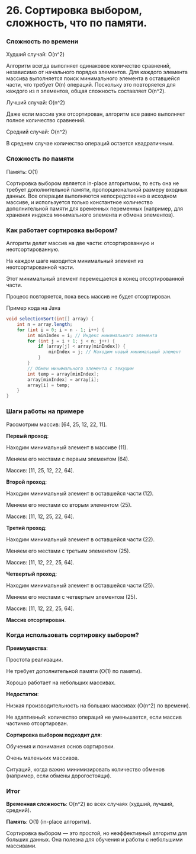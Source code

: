 # 26. Сортировка выбором, сложность, что по памяти.

### Сложность по времени

Худший случай: O(n^2)

Алгоритм всегда выполняет одинаковое количество сравнений, независимо от начального порядка элементов. Для каждого элемента массива выполняется поиск минимального элемента в оставшейся части, что требует O(n) операций. Поскольку это повторяется для каждого из n элементов, общая сложность составляет O(n^2).

Лучший случай: O(n^2)

Даже если массив уже отсортирован, алгоритм все равно выполняет полное количество сравнений.

Средний случай: O(n^2)

В среднем случае количество операций остается квадратичным.

### Сложность по памяти

Память: O(1)

Сортировка выбором является in-place алгоритмом, то есть она не требует дополнительной памяти, пропорциональной размеру входных данных. Все операции выполняются непосредственно в исходном массиве, и используется только константное количество дополнительной памяти для временных переменных (например, для хранения индекса минимального элемента и обмена элементов).

### Как работает сортировка выбором?

Алгоритм делит массив на две части: отсортированную и неотсортированную.

На каждом шаге находится минимальный элемент из неотсортированной части.

Этот минимальный элемент перемещается в конец отсортированной части.

Процесс повторяется, пока весь массив не будет отсортирован.

Пример кода на Java
```java
void selectionSort(int[] array) {
    int n = array.length;
    for (int i = 0; i < n - 1; i++) {
        int minIndex = i; // Индекс минимального элемента
        for (int j = i + 1; j < n; j++) {
            if (array[j] < array[minIndex]) {
                minIndex = j; // Находим новый минимальный элемент
            }
        }
        // Обмен минимального элемента с текущим
        int temp = array[minIndex];
        array[minIndex] = array[i];
        array[i] = temp;
    }
}
```
### Шаги работы на примере
Рассмотрим массив: [64, 25, 12, 22, 11].

**Первый проход**:

Находим минимальный элемент в массиве (11).

Меняем его местами с первым элементом (64).

Массив: [11, 25, 12, 22, 64].

**Второй проход**:

Находим минимальный элемент в оставшейся части (12).

Меняем его местами со вторым элементом (25).

Массив: [11, 12, 25, 22, 64].

**Третий проход**:

Находим минимальный элемент в оставшейся части (22).

Меняем его местами с третьим элементом (25).

Массив: [11, 12, 22, 25, 64].

**Четвертый проход**:

Находим минимальный элемент в оставшейся части (25).

Меняем его местами с четвертым элементом (25).

Массив: [11, 12, 22, 25, 64].

**Массив отсортирован**.

### Когда использовать сортировку выбором?
**Преимущества**:

Простота реализации.

Не требует дополнительной памяти (O(1) по памяти).

Хорошо работает на небольших массивах.

**Недостатки**:

Низкая производительность на больших массивах (O(n^2) по времени).

Не адаптивный: количество операций не уменьшается, если массив частично отсортирован.

**Сортировка выбором подходит для**:

Обучения и понимания основ сортировки.

Очень маленьких массивов.

Ситуаций, когда важно минимизировать количество обменов (например, если обмены дорогостоящи).

### Итог
**Временная сложность**: O(n^2) во всех случаях (худший, лучший, средний).

**Память**: O(1) (in-place алгоритм).

Сортировка выбором — это простой, но неэффективный алгоритм для больших данных. Она полезна для обучения и работы с небольшими массивами.
